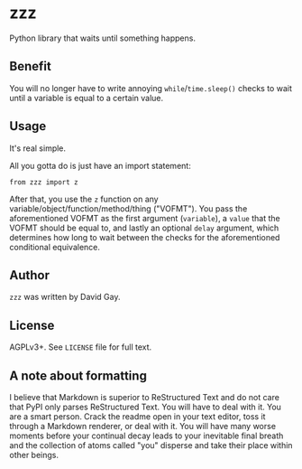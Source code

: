 # zzz

Python library that waits until something happens.

## Benefit

You will no longer have to write annoying `while`/`time.sleep()` checks
to wait until a variable is equal to a certain value.

## Usage

It's real simple.

All you gotta do is just have an import statement:

```
from zzz import z
```

After that, you use the `z` function on any
variable/object/function/method/thing ("VOFMT").  You pass the aforementioned
VOFMT as the first argument (`variable`), a `value` that the VOFMT should be
equal to, and lastly an optional `delay` argument, which determines how long to
wait between the checks for the aforementioned conditional equivalence.

## Author

`zzz` was written by David Gay.

## License

AGPLv3+. See `LICENSE` file for full text.

## A note about formatting

I believe that Markdown is superior to ReStructured Text and do not care that
PyPI only parses ReStructured Text. You will have to deal with it. You are a
smart person. Crack the readme open in your text editor, toss it through a
Markdown renderer, or deal with it. You will have many worse moments before
your continual decay leads to your inevitable final breath and the collection
of atoms called "you" disperse and take their place within other beings.
